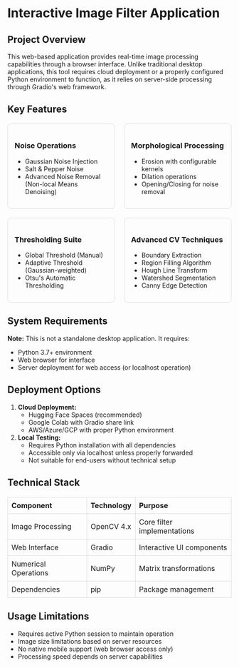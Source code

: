 
<div>
  <h1>Interactive Image Filter Application</h1>
  
  <h2>Project Overview</h2>
  <p>This web-based application provides real-time image processing capabilities through a browser interface. Unlike traditional desktop applications, this tool requires cloud deployment or a properly configured Python environment to function, as it relies on server-side processing through Gradio's web framework.</p>
  
  <h2>Key Features</h2>
  <div class="features-grid">
    <div class="feature-card">
      <h3>Noise Operations</h3>
      <ul>
        <li>Gaussian Noise Injection</li>
        <li>Salt & Pepper Noise</li>
        <li>Advanced Noise Removal (Non-local Means Denoising)</li>
      </ul>
    </div>
    
   <div class="feature-card">
      <h3>Morphological Processing</h3>
      <ul>
        <li>Erosion with configurable kernels</li>
        <li>Dilation operations</li>
        <li>Opening/Closing for noise removal</li>
      </ul>
    </div>
    
  <div class="feature-card">
      <h3>Thresholding Suite</h3>
      <ul>
        <li>Global Threshold (Manual)</li>
        <li>Adaptive Threshold (Gaussian-weighted)</li>
        <li>Otsu's Automatic Thresholding</li>
      </ul>
    </div>
    
  <div class="feature-card">
      <h3>Advanced CV Techniques</h3>
      <ul>
        <li>Boundary Extraction</li>
        <li>Region Filling Algorithm</li>
        <li>Hough Line Transform</li>
        <li>Watershed Segmentation</li>
        <li>Canny Edge Detection</li>
      </ul>
    </div>
  </div>

  <h2>System Requirements</h2>
  <p><strong>Note:</strong> This is not a standalone desktop application. It requires:</p>
  <ul>
    <li>Python 3.7+ environment</li>
    <li>Web browser for interface</li>
    <li>Server deployment for web access (or localhost operation)</li>
  </ul>

  <h2>Deployment Options</h2>
  <ol>
    <li><strong>Cloud Deployment:</strong>
      <ul>
        <li>Hugging Face Spaces (recommended)</li>
        <li>Google Colab with Gradio share link</li>
        <li>AWS/Azure/GCP with proper Python environment</li>
      </ul>
    </li>
    <li><strong>Local Testing:</strong>
      <ul>
        <li>Requires Python installation with all dependencies</li>
        <li>Accessible only via localhost unless properly forwarded</li>
        <li>Not suitable for end-users without technical setup</li>
      </ul>
    </li>
  </ol>

  <h2>Technical Stack</h2>
  <table>
    <tr>
      <th>Component</th>
      <th>Technology</th>
      <th>Purpose</th>
    </tr>
    <tr>
      <td>Image Processing</td>
      <td>OpenCV 4.x</td>
      <td>Core filter implementations</td>
    </tr>
    <tr>
      <td>Web Interface</td>
      <td>Gradio</td>
      <td>Interactive UI components</td>
    </tr>
    <tr>
      <td>Numerical Operations</td>
      <td>NumPy</td>
      <td>Matrix transformations</td>
    </tr>
    <tr>
      <td>Dependencies</td>
      <td>pip</td>
      <td>Package management</td>
    </tr>
  </table>

<h2>Usage Limitations</h2>
  <ul>
    <li>Requires active Python session to maintain operation</li>
    <li>Image size limitations based on server resources</li>
    <li>No native mobile support (web browser access only)</li>
    <li>Processing speed depends on server capabilities</li>
  </ul>
</div>

<style>
.features-grid {
  display: grid;
  grid-template-columns: repeat(2, 1fr);
  gap: 20px;
  margin: 20px 0;
}
.feature-card {
  border: 1px solid #ddd;
  padding: 15px;
  border-radius: 8px;
}
table {
  border-collapse: collapse;
  width: 100%;
  margin: 20px 0;
}
th, td {
  border: 1px solid #ddd;
  padding: 8px;
  text-align: left;
}
</style>
